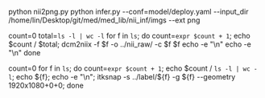python nii2png.py
python infer.py --conf=model/deploy.yaml --input_dir /home/lin/Desktop/git/med/med_lib/nii_inf/imgs --ext png


count=0
total=`ls -l | wc -l`
for f in `ls`;
do count=`expr $count + 1`;
echo $count / $total;
dcm2niix -f $f -o ../nii_raw/ -c $f $f
echo -e "\n"
echo -e "\n"
done



count=0
for f in `ls`;
do count=`expr $count + 1`;
echo $count / `ls -l | wc -l`;
echo ${f};
echo -e "\n";
itksnap -s ../label/${f} -g ${f} --geometry 1920x1080+0+0;
done
